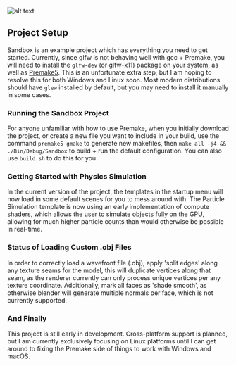 

![alt text](https://github.com/jimdox/Juno/blob/master/Resources/Textures/Juno.png) 


## Project Setup
Sandbox is an example project which has everything you need to get started. Currently, since glfw is not behaving well with gcc + Premake, you will need to install the `glfw-dev` (or glfw-x11) package on your system, as well as [Premake5](https://premake.github.io/download.html#v5). This is an unfortunate extra step, but I am hoping to resolve this for both Windows and Linux soon. Most modern distributions should have `glew` installed by default, but you may need to install it manually in some cases. 

### Running the Sandbox Project
For anyone unfamiliar with how to use Premake, when you initially download the project, or create a new file you want to include in your build, use the command `premake5 gmake` to generate new makefiles, then `make all -j4 && ./Bin/Debug/Sandbox` to build + run the default configuration. You can also use `build.sh` to do this for you.  

### Getting Started with Physics Simulation
In the current version of the project, the templates in the startup menu will now load in some default scenes for you to mess around with. The Particle Simulation template is now using an early implementation of compute shaders, which allows the user to simulate objects fully on the GPU, allowing for much higher particle counts than would otherwise be possible in real-time. 


### Status of Loading Custom .obj Files
In order to correctly load a wavefront file (.obj), apply 'split edges' along any texture seams for the model, this will duplicate vertices along that seam, as the renderer currently can only process unique vertices per any texture coordinate. Additionally, mark all faces as 'shade smooth', as otherwise blender will generate multiple normals per face, which is not currently supported.


### And Finally
This project is still early in development. Cross-platform support is planned, but I am currently exclusively focusing on Linux platforms until I can get around to fixing the Premake side of things to work with Windows and macOS.

    
